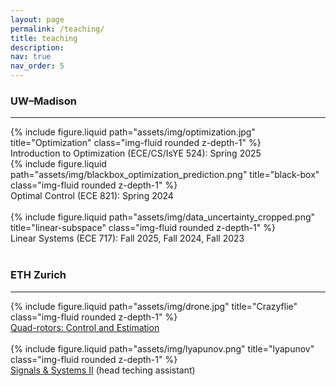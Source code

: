 ```yaml
---
layout: page
permalink: /teaching/
title: teaching
description:
nav: true
nav_order: 5
---
```



### UW–Madison
___

<div class="row justify-content-sm-center">
    <div class="col-sm-4 mt-3 mt-md-0">
        {% include figure.liquid path="assets/img/optimization.jpg" title="Optimization" class="img-fluid rounded z-depth-1" %}
    </div>
    <div class="col-sm-8 mt-3 mt-md-0 align-self-center">
        Introduction to Optimization (ECE/CS/IsYE 524): Spring 2025
    </div>
</div>

<div class="row justify-content-sm-center">
    <div class="col-sm-4 mt-3 mt-md-0">
        {% include figure.liquid path="assets/img/blackbox_optimization_prediction.png" title="black-box" class="img-fluid rounded z-depth-1" %}
    </div>
    <div class="col-sm-8 mt-3 mt-md-0 align-self-center">
        Optimal Control (ECE 821): Spring 2024
    </div>
</div>

<br>
<div class="row justify-content-sm-center">
    <div class="col-sm-4 mt-3 mt-md-0">
        {% include figure.liquid path="assets/img/data_uncertainty_cropped.png" title="linear-subspace" class="img-fluid rounded z-depth-1" %}
    </div>
    <div class="col-sm-8 mt-3 mt-md-0 align-self-center">
        Linear Systems (ECE 717): Fall 2025, Fall 2024, Fall 2023
    </div>
</div>


<br>

### ETH Zurich
___

<div class="row justify-content-sm-center">
    <div class="col-sm-4 mt-3 mt-md-0">
        {% include figure.liquid path="assets/img/drone.jpg" title="Crazyflie" class="img-fluid rounded z-depth-1" %}
    </div>
    <div class="col-sm-8 mt-3 mt-md-0 align-self-center">
        <a href="https://www.dfall.ethz.ch/pands.php">Quad-rotors: Control and Estimation</a>
    </div>
</div>
<br>
<div class="row justify-content-sm-center">
    <div class="col-sm-4 mt-3 mt-md-0">
        {% include figure.liquid path="assets/img/lyapunov.png" title="lyapunov" class="img-fluid rounded z-depth-1" %}
    </div>
    <div class="col-sm-8 mt-3 mt-md-0 align-self-center">
        <a href="https://people.ee.ethz.ch/~sigsys/">Signals & Systems II</a> (head teching assistant)
    </div>
</div>